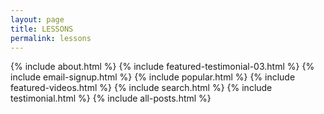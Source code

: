```yaml
---
layout: page
title: LESSONS
permalink: lessons
---
```

{% include about.html %}
{% include featured-testimonial-03.html %}
{% include email-signup.html %}
{% include popular.html %}
{% include featured-videos.html %}
{% include search.html %}
{% include testimonial.html %}
{% include all-posts.html %}